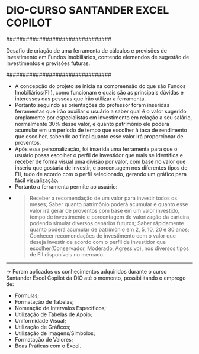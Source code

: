 # DIO-CURSO SANTANDER EXCEL COPILOT

################################

Desafio de criação de uma ferramenta de cálculos e previsões de investimento em Fundos Imobiliários, contendo elemendos de sugestão de investimentos e previsões futuras.

################################

  - A concepção do projeto se inicia na compreensão do que são Fundos Imobiliários(FII), como funcionam e quais são as principais dúvidas e interesses das pessoas que irão utilizar a ferramenta.
  - Portanto seguindo as orientações do professor foram inseridas ferramentas que irão auxiliar o usuário a saber qual é o valor sugerido amplamente por especialistas em investimento em relação a seu salário, normalmente 30% desse valor, e quanto patrimônio ele poderá acumular em um período de tempo que escolher à taxa de rendimento que escolher, sabendo ao final quanto esse valor irá proporcionar de proventos.
  - Após essa personalização, foi inserida uma ferramenta para que o usuário possa escolher o perfil de investidor que mais se identifica e receber de forma visual uma divisão por valor, com base no valor que inseriu que gostaria de investir, e porcentagem nos diferentes tipos de FII, tudo de acordo com o perfil selecionado, gerando um gráfico para fácil visualização.
  - Portanto a ferramenta permite ao usuário:
  - > Receber a recomendação de um valor para investir todos os meses;
    > Saber quanto patrimônio poderá acumular e quanto esse valor irá gerar de proventos com base em um valor investido, tempo de investimento e porcentagem de valorização da carteira, podendo simular diversos cenários futuros;
    > Saber rápidamente quanto poderá acumular de patrimônio em 2, 5, 10, 20 e 30 anos;
    > Conhecer recomendações de investimento com o valor que deseja investir de acordo com o perfil de investidor que escolher(Conservador, Moderado, Agressivo), nos diversos tipos de FII disponíveis no mercado.

--------------------------------

  -> Foram aplicados os conhecimentos adquiridos durante o curso Santander Excel Copilot da DIO até o momento, possibilitando o emprego de:
  - Fórmulas;
  - Formatação de Tabelas;
  - Nomeação de Intervalos Específicos;
  - Utilização de Tabelas de Apoio;
  - Uniformidade Visual;
  - Utilização de Gráficos;
  - Utilização de Imagens/Simbolos;
  - Formatação de Valores;
  - Boas Práticas com o Excel.

